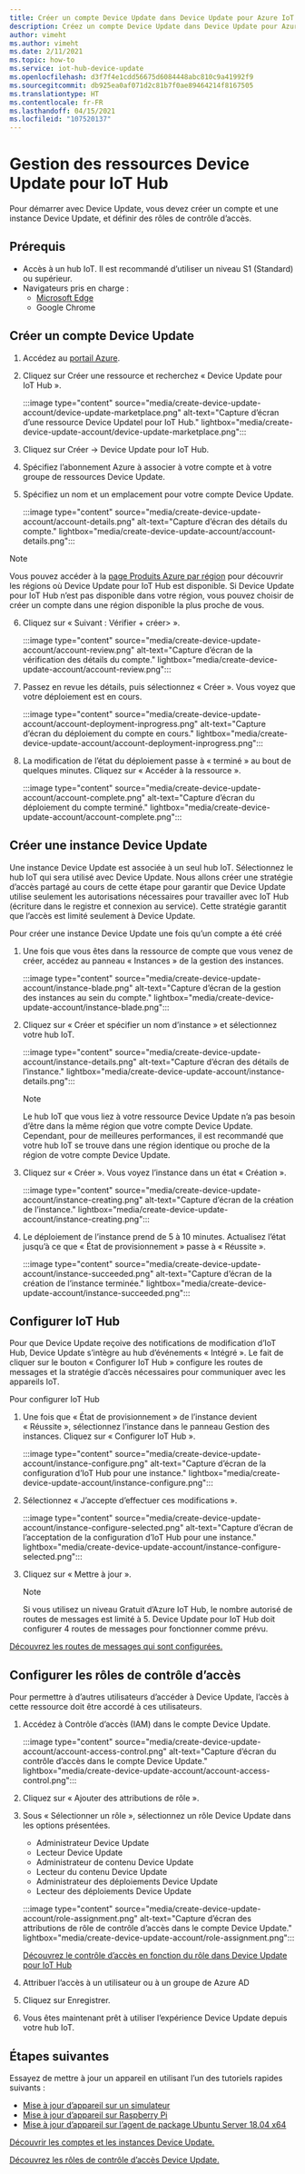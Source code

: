 ```yaml
---
title: Créer un compte Device Update dans Device Update pour Azure IoT Hub | Microsoft Docs
description: Créez un compte Device Update dans Device Update pour Azure IoT Hub.
author: vimeht
ms.author: vimeht
ms.date: 2/11/2021
ms.topic: how-to
ms.service: iot-hub-device-update
ms.openlocfilehash: d3f7f4e1cdd56675d6084448abc810c9a41992f9
ms.sourcegitcommit: db925ea0af071d2c81b7f0ae89464214f8167505
ms.translationtype: HT
ms.contentlocale: fr-FR
ms.lasthandoff: 04/15/2021
ms.locfileid: "107520137"
---
```

# <a name="device-update-for-iot-hub-resource-management"></a>Gestion des ressources Device Update pour IoT Hub

Pour démarrer avec Device Update, vous devez créer un compte et une instance Device Update, et définir des rôles de contrôle d’accès. 

## <a name="prerequisites"></a>Prérequis

* Accès à un hub IoT. Il est recommandé d’utiliser un niveau S1 (Standard) ou supérieur. 
* Navigateurs pris en charge :
  * [Microsoft Edge](https://www.microsoft.com/edge)
  * Google Chrome

## <a name="create-a-device-update-account"></a>Créer un compte Device Update

1. Accédez au [portail Azure](https://portal.azure.com).

2. Cliquez sur Créer une ressource et recherchez « Device Update pour IoT Hub ».

   :::image type="content" source="media/create-device-update-account/device-update-marketplace.png" alt-text="Capture d’écran d’une ressource Device Updatel pour IoT Hub." lightbox="media/create-device-update-account/device-update-marketplace.png":::

3. Cliquez sur Créer -> Device Update pour IoT Hub.

4. Spécifiez l’abonnement Azure à associer à votre compte et à votre groupe de ressources Device Update.

5. Spécifiez un nom et un emplacement pour votre compte Device Update.

   :::image type="content" source="media/create-device-update-account/account-details.png" alt-text="Capture d’écran des détails du compte." lightbox="media/create-device-update-account/account-details.png":::

 > [!NOTE]
 > Vous pouvez accéder à la [page Produits Azure par région](https://azure.microsoft.com/global-infrastructure/services/?products=iot-hub) pour découvrir les régions où Device Update pour IoT Hub est disponible. Si Device Update pour IoT Hub n’est pas disponible dans votre région, vous pouvez choisir de créer un compte dans une région disponible la plus proche de vous. 

6. Cliquez sur « Suivant : Vérifier + créer> ».

   :::image type="content" source="media/create-device-update-account/account-review.png" alt-text="Capture d’écran de la vérification des détails du compte." lightbox="media/create-device-update-account/account-review.png":::

7. Passez en revue les détails, puis sélectionnez « Créer ». Vous voyez que votre déploiement est en cours. 

   :::image type="content" source="media/create-device-update-account/account-deployment-inprogress.png" alt-text="Capture d’écran du déploiement du compte en cours." lightbox="media/create-device-update-account/account-deployment-inprogress.png":::

8. La modification de l’état du déploiement passe à « terminé » au bout de quelques minutes. Cliquez sur « Accéder à la ressource ».

   :::image type="content" source="media/create-device-update-account/account-complete.png" alt-text="Capture d’écran du déploiement du compte terminé." lightbox="media/create-device-update-account/account-complete.png":::

## <a name="create-a-device-update-instance"></a>Créer une instance Device Update 

Une instance Device Update est associée à un seul hub IoT. Sélectionnez le hub IoT qui sera utilisé avec Device Update. Nous allons créer une stratégie d’accès partagé au cours de cette étape pour garantir que Device Update utilise seulement les autorisations nécessaires pour travailler avec IoT Hub (écriture dans le registre et connexion au service). Cette stratégie garantit que l’accès est limité seulement à Device Update.

Pour créer une instance Device Update une fois qu’un compte a été créé

1. Une fois que vous êtes dans la ressource de compte que vous venez de créer, accédez au panneau « Instances » de la gestion des instances.

   :::image type="content" source="media/create-device-update-account/instance-blade.png" alt-text="Capture d’écran de la gestion des instances au sein du compte." lightbox="media/create-device-update-account/instance-blade.png":::

2. Cliquez sur « Créer et spécifier un nom d’instance » et sélectionnez votre hub IoT.

   :::image type="content" source="media/create-device-update-account/instance-details.png" alt-text="Capture d’écran des détails de l’instance." lightbox="media/create-device-update-account/instance-details.png":::

   > [!NOTE] 
   > Le hub IoT que vous liez à votre ressource Device Update n’a pas besoin d’être dans la même région que votre compte Device Update. Cependant, pour de meilleures performances, il est recommandé que votre hub IoT se trouve dans une région identique ou proche de la région de votre compte Device Update. 

3. Cliquez sur « Créer ». Vous voyez l’instance dans un état « Création ». 

   :::image type="content" source="media/create-device-update-account/instance-creating.png" alt-text="Capture d’écran de la création de l’instance." lightbox="media/create-device-update-account/instance-creating.png":::

4. Le déploiement de l’instance prend de 5 à 10 minutes. Actualisez l’état jusqu’à ce que « État de provisionnement » passe à « Réussite ».

   :::image type="content" source="media/create-device-update-account/instance-succeeded.png" alt-text="Capture d’écran de la création de l’instance terminée." lightbox="media/create-device-update-account/instance-succeeded.png":::

## <a name="configure-iot-hub"></a>Configurer IoT Hub 

Pour que Device Update reçoive des notifications de modification d’IoT Hub, Device Update s’intègre au hub d’événements « Intégré ». Le fait de cliquer sur le bouton « Configurer IoT Hub » configure les routes de messages et la stratégie d’accès nécessaires pour communiquer avec les appareils IoT. 

Pour configurer IoT Hub

1. Une fois que « État de provisionnement » de l’instance devient « Réussite », sélectionnez l’instance dans le panneau Gestion des instances. Cliquez sur « Configurer IoT Hub ».

   :::image type="content" source="media/create-device-update-account/instance-configure.png" alt-text="Capture d’écran de la configuration d’IoT Hub pour une instance." lightbox="media/create-device-update-account/instance-configure.png":::

2. Sélectionnez « J’accepte d’effectuer ces modifications ».

   :::image type="content" source="media/create-device-update-account/instance-configure-selected.png" alt-text="Capture d’écran de l’acceptation de la configuration d’IoT Hub pour une instance." lightbox="media/create-device-update-account/instance-configure-selected.png":::

3. Cliquez sur « Mettre à jour ».

   > [!NOTE] 
   > Si vous utilisez un niveau Gratuit d’Azure IoT Hub, le nombre autorisé de routes de messages est limité à 5. Device Update pour IoT Hub doit configurer 4 routes de messages pour fonctionner comme prévu. 

[Découvrez les routes de messages qui sont configurées.](device-update-resources.md) 


## <a name="configure-access-control-roles"></a>Configurer les rôles de contrôle d’accès

Pour permettre à d’autres utilisateurs d’accéder à Device Update, l’accès à cette ressource doit être accordé à ces utilisateurs. 

1. Accédez à Contrôle d’accès (IAM) dans le compte Device Update.

   :::image type="content" source="media/create-device-update-account/account-access-control.png" alt-text="Capture d’écran du contrôle d’accès dans le compte Device Update." lightbox="media/create-device-update-account/account-access-control.png":::

2. Cliquez sur « Ajouter des attributions de rôle ».

3. Sous « Sélectionner un rôle », sélectionnez un rôle Device Update dans les options présentées.
     - Administrateur Device Update
     - Lecteur Device Update
     - Administrateur de contenu Device Update
     - Lecteur du contenu Device Update
     - Administrateur des déploiements Device Update
     - Lecteur des déploiements Device Update
     
   :::image type="content" source="media/create-device-update-account/role-assignment.png" alt-text="Capture d’écran des attributions de rôle de contrôle d’accès dans le compte Device Update." lightbox="media/create-device-update-account/role-assignment.png":::
    
    [Découvrez le contrôle d’accès en fonction du rôle dans Device Update pour IoT Hub](device-update-control-access.md) 
    
4. Attribuer l’accès à un utilisateur ou à un groupe de Azure AD
5. Cliquez sur Enregistrer.
6. Vous êtes maintenant prêt à utiliser l’expérience Device Update depuis votre hub IoT.

## <a name="next-steps"></a>Étapes suivantes

Essayez de mettre à jour un appareil en utilisant l’un des tutoriels rapides suivants :

 - [Mise à jour d’appareil sur un simulateur](device-update-simulator.md)
 - [Mise à jour d’appareil sur Raspberry Pi](device-update-raspberry-pi.md)
 - [Mise à jour d’appareil sur l’agent de package Ubuntu Server 18.04 x64](device-update-ubuntu-agent.md)

[Découvrir les comptes et les instances Device Update.](device-update-resources.md) 

[Découvrez les rôles de contrôle d’accès Device Update.](device-update-control-access.md) 

